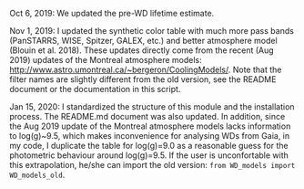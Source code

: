 Oct 6, 2019:
We updated the pre-WD lifetime estimate.

Nov 1, 2019:
I updated the synthetic color table with much more pass bands (PanSTARRS, 
WISE, Spitzer, GALEX, etc.) and better atmosphere model (Blouin et al. 2018).
These updates directly come from the recent (Aug 2019) updates of the Montreal 
atmosphere models: http://www.astro.umontreal.ca/~bergeron/CoolingModels/.
Note that the filter names are slightly different from the old version, see 
the README document or the documentation in this script.

Jan 15, 2020:
I standardized the structure of this module and the installation process. 
The README.md document was also updated. 
In addition, since the Aug 2019 update of the Montreal atmosphere models
lacks information to log(g)~9.5, which makes inconvenience for analysing WDs
from Gaia, in my code, I duplicate the table for log(g)=9.0 as a reasonable 
guess for the photometric behaviour around log(g)=9.5. If the user is 
unconfortable with this extrapolation, he/she can import the old version:
`from WD_models import WD_models_old`. 
